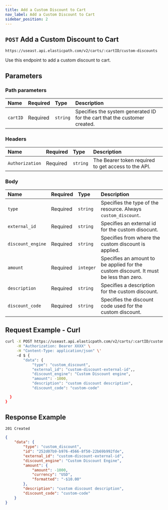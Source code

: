 ```yaml
---
title: Add a Custom Discount to Cart
nav_label: Add a Custom Discount to Cart
sidebar_position: 2
---
```


## `POST` Add a Custom Discount to Cart

```http
https://useast.api.elasticpath.com/v2/carts/:cartID/custom-discounts
```

Use this endpoint to add a custom discount to cart.

## Parameters

### Path parameters

 Name                      | Required | Type     | Description                |
|:--------------------------|:---------|:---------|:---------------------------|
| `cartID` | Required | `string` | Specifies the system generated ID for the cart that the customer created. |

### Headers

| Name                      | Required | Type     | Description                |
|:--------------------------|:---------|:---------|:---------------------------|
| `Authorization`           | Required | `string` | The Bearer token required to get access to the API. |

### Body

| Name          | Required | Type     | Description                            |
|:--------------|:---------|:---------|:---------------------------------------|
| `type` | Required | `string` | Specifies the type of the resource. Always `custom_discount`. |
| `external_id` | Required | `string` | Specifies an external id for the custom disocunt. |
| `discount_engine` | Required | `string` | Specifies from where the custom discount is applied. |
| `amount`         | Required | `integer` | Specifies an amount to be applied for the custom discount. It must be less than zero. |
| `description`   | Required | `string` | Specifies a description for the custom discount. |
| `discount_code` | Required | `string` | Specifies the discount code used for the custom discount. |

## Request Example - Curl

```bash
curl -X POST https://useast.api.elasticpath.com/v2/carts/:cartID/custom-discounts \
     -H "Authorization: Bearer XXXX" \
     -H "Content-Type: application/json" \'
     -d $ {
        "data": {
            "type": "custom_discount",
            "external_id": "custom-discount-external-id",,
            "discount_engine": "Custom Discount engine",
            "amount": -1000,
            "description": "custom discount description",
            "discount_code": "custom-code"

  }
}
```

## Response Example


`201 Created`

```json
{
    "data": {
        "type": "custom_discount",
        "id": "252d07b9-b976-4566-8f50-22b69b992fde",
        "external_id": "custom-discount-external-id",
        "discount_engine": "Custom Discount Engine",
        "amount": {
            "amount": -1000,
            "currency": "USD",
            "formatted": "-$10.00"
        },
        "description": "custom discount description",
        "discount_code": "custom-code"
    }
}
```

